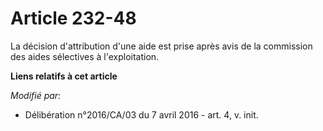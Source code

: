 # Article 232-48

La décision d'attribution d'une aide est prise après avis de la commission des aides sélectives à l'exploitation.

**Liens relatifs à cet article**

_Modifié par_:

  - Délibération n°2016/CA/03 du 7 avril 2016 - art. 4, v. init.
